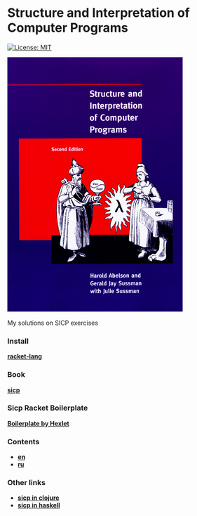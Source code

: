 # Structure and Interpretation of Computer Programs

[![License: MIT](https://img.shields.io/badge/License-MIT-yellow.svg)](https://opensource.org/licenses/MIT)

![cover](https://github.com/blazecolour/sicp/blob/master/img/cover.jpg?raw=true)

My solutions on SICP exercises

### Install

**[racket-lang](https://download.racket-lang.org/)**

### Book

**[sicp](https://mitpress.mit.edu/sicp/)**

### Sicp Racket Boilerplate

**[Boilerplate by Hexlet](https://github.com/hexlet-boilerplates/sicp-racket)**

### Contents

* **[en](https://github.com/blazecolour/sicp/blob/master/doc/en/index.md)**
* **[ru](https://github.com/blazecolour/sicp/blob/master/doc/ru/index.md)**

### Other links

* **[sicp in clojure](https://github.com/v-kolesnikov/sicp)**
* **[sicp in haskell](https://github.com/chris-taylor/SICP-in-Haskell)**
